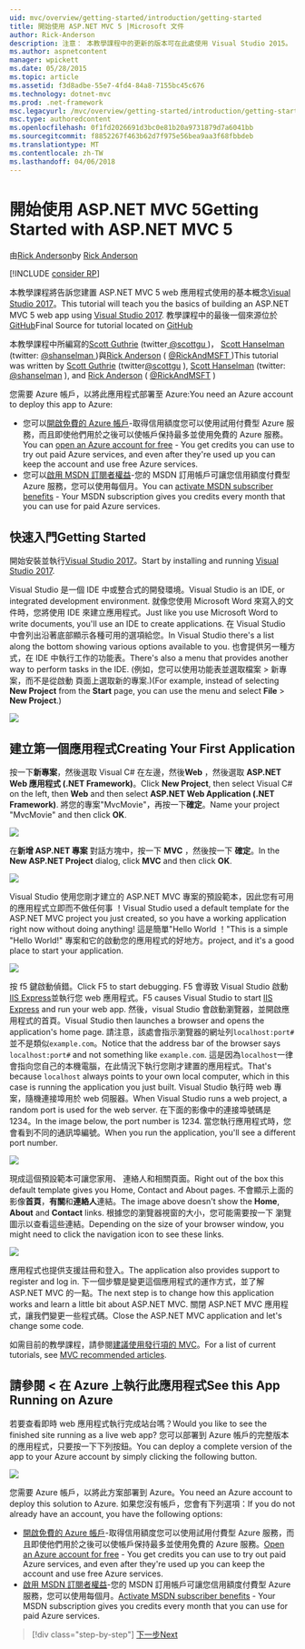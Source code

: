 ```yaml
---
uid: mvc/overview/getting-started/introduction/getting-started
title: 開始使用 ASP.NET MVC 5 |Microsoft 文件
author: Rick-Anderson
description: 注意： 本教學課程中的更新的版本可在此處使用 Visual Studio 2015。 新的教學課程會使用 ASP.NET Core MVC 6，提供許多 improvem...
ms.author: aspnetcontent
manager: wpickett
ms.date: 05/28/2015
ms.topic: article
ms.assetid: f3d8adbe-55e7-4fd4-84a8-7155bc45c676
ms.technology: dotnet-mvc
ms.prod: .net-framework
msc.legacyurl: /mvc/overview/getting-started/introduction/getting-started
msc.type: authoredcontent
ms.openlocfilehash: 0f1fd2026691d3bc0e81b20a9731879d7a6041bb
ms.sourcegitcommit: f8852267f463b62d7f975e56bea9aa3f68fbbdeb
ms.translationtype: MT
ms.contentlocale: zh-TW
ms.lasthandoff: 04/06/2018
---
```

<a name="getting-started-with-aspnet-mvc-5"></a><span data-ttu-id="7f2a6-104">開始使用 ASP.NET MVC 5</span><span class="sxs-lookup"><span data-stu-id="7f2a6-104">Getting Started with ASP.NET MVC 5</span></span>
====================
<span data-ttu-id="7f2a6-105">由[Rick Anderson](https://github.com/Rick-Anderson)</span><span class="sxs-lookup"><span data-stu-id="7f2a6-105">by [Rick Anderson](https://github.com/Rick-Anderson)</span></span>

[!INCLUDE [consider RP](../../../../includes/razor.md)]

 <span data-ttu-id="7f2a6-106">本教學課程將告訴您建置 ASP.NET MVC 5 web 應用程式使用的基本概念[Visual Studio 2017](https://www.visualstudio.com/)。</span><span class="sxs-lookup"><span data-stu-id="7f2a6-106">This tutorial will teach you the basics of building an ASP.NET MVC 5 web app using [Visual Studio 2017](https://www.visualstudio.com/).</span></span> <span data-ttu-id="7f2a6-107">教學課程中的最後一個來源位於[GitHub](https://github.com/aspnet/Docs/tree/master/aspnet/mvc/overview/getting-started/introduction/sample/MvcMovie/MvcMovie)</span><span class="sxs-lookup"><span data-stu-id="7f2a6-107">Final Source for tutorial located on [GitHub](https://github.com/aspnet/Docs/tree/master/aspnet/mvc/overview/getting-started/introduction/sample/MvcMovie/MvcMovie)</span></span>


 <span data-ttu-id="7f2a6-108">本教學課程中所編寫的[Scott Guthrie](https://weblogs.asp.net/scottgu/) (twitter[ @scottgu ](https://twitter.com/scottgu) )， [Scott Hanselman](http://www.hanselman.com/blog/) (twitter: [ @shanselman ](https://twitter.com/shanselman) )與[Rick Anderson](https://twitter.com/RickAndMSFT) ( [ @RickAndMSFT ](https://twitter.com/#!/RickAndMSFT) )</span><span class="sxs-lookup"><span data-stu-id="7f2a6-108">This tutorial was written by [Scott Guthrie](https://weblogs.asp.net/scottgu/) (twitter[@scottgu](https://twitter.com/scottgu) ), [Scott Hanselman](http://www.hanselman.com/blog/) (twitter: [@shanselman](https://twitter.com/shanselman) ), and [Rick Anderson](https://twitter.com/RickAndMSFT) ( [@RickAndMSFT](https://twitter.com/#!/RickAndMSFT) )</span></span>

 <span data-ttu-id="7f2a6-109">您需要 Azure 帳戶，以將此應用程式部署至 Azure:</span><span class="sxs-lookup"><span data-stu-id="7f2a6-109">You need an Azure account to deploy this app to Azure:</span></span>

 - <span data-ttu-id="7f2a6-110">您可以[開啟免費的 Azure 帳戶](https://azure.microsoft.com/pricing/free-trial/?WT.mc_id=A443DD604)-取得信用額度您可以使用試用付費型 Azure 服務，而且即使他們用於之後可以使帳戶保持最多並使用免費的 Azure 服務。</span><span class="sxs-lookup"><span data-stu-id="7f2a6-110">You can [open an Azure account for free](https://azure.microsoft.com/pricing/free-trial/?WT.mc_id=A443DD604) - You get credits you can use to try out paid Azure services, and even after they're used up you can keep the account and use free Azure services.</span></span>
 - <span data-ttu-id="7f2a6-111">您可以[啟用 MSDN 訂閱者權益](https://azure.microsoft.com/pricing/member-offers/msdn-benefits-details/?WT.mc_id=A443DD604)-您的 MSDN 訂用帳戶可讓您信用額度付費型 Azure 服務，您可以使用每個月。</span><span class="sxs-lookup"><span data-stu-id="7f2a6-111">You can [activate MSDN subscriber benefits](https://azure.microsoft.com/pricing/member-offers/msdn-benefits-details/?WT.mc_id=A443DD604) - Your MSDN subscription gives you credits every month that you can use for paid Azure services.</span></span>


## <a name="getting-started"></a><span data-ttu-id="7f2a6-112">快速入門</span><span class="sxs-lookup"><span data-stu-id="7f2a6-112">Getting Started</span></span>

<span data-ttu-id="7f2a6-113">開始安裝並執行[Visual Studio 2017](https://www.visualstudio.com/)。</span><span class="sxs-lookup"><span data-stu-id="7f2a6-113">Start by installing and running [Visual Studio 2017](https://www.visualstudio.com/).</span></span>

<span data-ttu-id="7f2a6-114">Visual Studio 是一個 IDE 中或整合式的開發環境。</span><span class="sxs-lookup"><span data-stu-id="7f2a6-114">Visual Studio is an IDE, or integrated development environment.</span></span> <span data-ttu-id="7f2a6-115">就像您使用 Microsoft Word 來寫入的文件時，您將使用 IDE 來建立應用程式。</span><span class="sxs-lookup"><span data-stu-id="7f2a6-115">Just like you use Microsoft Word to write documents, you'll use an IDE to create applications.</span></span> <span data-ttu-id="7f2a6-116">在 Visual Studio 中會列出沿著底部顯示各種可用的選項給您。</span><span class="sxs-lookup"><span data-stu-id="7f2a6-116">In Visual Studio there's a list along the bottom showing various options available to you.</span></span> <span data-ttu-id="7f2a6-117">也會提供另一種方式，在 IDE 中執行工作的功能表。</span><span class="sxs-lookup"><span data-stu-id="7f2a6-117">There's also a menu that provides another way to perform tasks in the IDE.</span></span> <span data-ttu-id="7f2a6-118">(例如，您可以使用功能表並選取檔案 &gt; 新專案，而不是從啟動 頁面上選取新的專案.)</span><span class="sxs-lookup"><span data-stu-id="7f2a6-118">(For example, instead of selecting **New Project** from the **Start** page, you can use the menu and select **File** &gt; **New Project**.)</span></span>


![](getting-started/_static/image1.png)  


## <a name="creating-your-first-application"></a><span data-ttu-id="7f2a6-119">建立第一個應用程式</span><span class="sxs-lookup"><span data-stu-id="7f2a6-119">Creating Your First Application</span></span>

<span data-ttu-id="7f2a6-120">按一下**新專案**，然後選取 Visual C# 在左邊，然後**Web** ，然後選取  **ASP.NET Web 應用程式 (.NET Framework)**。</span><span class="sxs-lookup"><span data-stu-id="7f2a6-120">Click **New Project**, then select Visual C# on the left, then **Web** and then select **ASP.NET Web Application (.NET Framework)**.</span></span> <span data-ttu-id="7f2a6-121">將您的專案"MvcMovie"，再按一下**確定**。</span><span class="sxs-lookup"><span data-stu-id="7f2a6-121">Name your project "MvcMovie" and then click **OK**.</span></span>

![](getting-started/_static/image2.png)

<span data-ttu-id="7f2a6-122">在**新增 ASP.NET 專案** 對話方塊中，按一下  **MVC** ，然後按一下 **確定**。</span><span class="sxs-lookup"><span data-stu-id="7f2a6-122">In the **New ASP.NET Project** dialog, click **MVC** and then click **OK**.</span></span>

![](getting-started/_static/image3.png)

<span data-ttu-id="7f2a6-123">Visual Studio 使用您剛才建立的 ASP.NET MVC 專案的預設範本，因此您有可用的應用程式立即而不做任何事 ！</span><span class="sxs-lookup"><span data-stu-id="7f2a6-123">Visual Studio used a default template for the ASP.NET MVC project you just created, so you have a working application right now without doing anything!</span></span> <span data-ttu-id="7f2a6-124">這是簡單"Hello World ！"</span><span class="sxs-lookup"><span data-stu-id="7f2a6-124">This is a simple "Hello World!"</span></span> <span data-ttu-id="7f2a6-125">專案和它的啟動您的應用程式的好地方。</span><span class="sxs-lookup"><span data-stu-id="7f2a6-125">project, and it's a good place to start your application.</span></span>

![](getting-started/_static/image4.png)

<span data-ttu-id="7f2a6-126">按 f5 鍵啟動偵錯。</span><span class="sxs-lookup"><span data-stu-id="7f2a6-126">Click F5 to start debugging.</span></span> <span data-ttu-id="7f2a6-127">F5 會導致 Visual Studio 啟動[IIS Express](https://www.iis.net/learn/extensions/introduction-to-iis-express/iis-express-overview)並執行您 web 應用程式。</span><span class="sxs-lookup"><span data-stu-id="7f2a6-127">F5 causes Visual Studio to start [IIS Express](https://www.iis.net/learn/extensions/introduction-to-iis-express/iis-express-overview) and run your web app.</span></span> <span data-ttu-id="7f2a6-128">然後，visual Studio 會啟動瀏覽器，並開啟應用程式的首頁。</span><span class="sxs-lookup"><span data-stu-id="7f2a6-128">Visual Studio then launches a browser and opens the application's home page.</span></span> <span data-ttu-id="7f2a6-129">請注意，該處會指示瀏覽器的網址列`localhost:port#`並不是類似`example.com`。</span><span class="sxs-lookup"><span data-stu-id="7f2a6-129">Notice that the address bar of the browser says `localhost:port#` and not something like `example.com`.</span></span> <span data-ttu-id="7f2a6-130">這是因為`localhost`一律會指向您自己的本機電腦，在此情況下執行您剛才建置的應用程式。</span><span class="sxs-lookup"><span data-stu-id="7f2a6-130">That's because `localhost` always points to your own local computer, which in this case is running the application you just built.</span></span> <span data-ttu-id="7f2a6-131">Visual Studio 執行時 web 專案，隨機連接埠用於 web 伺服器。</span><span class="sxs-lookup"><span data-stu-id="7f2a6-131">When Visual Studio runs a web project, a random port is used for the web server.</span></span> <span data-ttu-id="7f2a6-132">在下面的影像中的連接埠號碼是 1234。</span><span class="sxs-lookup"><span data-stu-id="7f2a6-132">In the image below, the port number is 1234.</span></span> <span data-ttu-id="7f2a6-133">當您執行應用程式時，您會看到不同的通訊埠編號。</span><span class="sxs-lookup"><span data-stu-id="7f2a6-133">When you run the application, you'll see a different port number.</span></span>

![](getting-started/_static/image5.png)

<span data-ttu-id="7f2a6-134">現成這個預設範本可讓您家用、 連絡人和相關頁面。</span><span class="sxs-lookup"><span data-stu-id="7f2a6-134">Right out of the box this default template gives you Home, Contact and About pages.</span></span> <span data-ttu-id="7f2a6-135">不會顯示上面的影像**首頁**，**有關**和**連絡人**連結。</span><span class="sxs-lookup"><span data-stu-id="7f2a6-135">The image above doesn't show the **Home**, **About** and **Contact** links.</span></span> <span data-ttu-id="7f2a6-136">根據您的瀏覽器視窗的大小，您可能需要按一下 瀏覽圖示以查看這些連結。</span><span class="sxs-lookup"><span data-stu-id="7f2a6-136">Depending on the size of your browser window, you might need to click the navigation icon to see these links.</span></span>

![](getting-started/_static/image6.png)  

<span data-ttu-id="7f2a6-137">應用程式也提供支援註冊和登入。</span><span class="sxs-lookup"><span data-stu-id="7f2a6-137">The application also provides support to register and log in.</span></span> <span data-ttu-id="7f2a6-138">下一個步驟是變更這個應用程式的運作方式，並了解 ASP.NET MVC 的一點。</span><span class="sxs-lookup"><span data-stu-id="7f2a6-138">The next step is to change how this application works and learn a little bit about ASP.NET MVC.</span></span> <span data-ttu-id="7f2a6-139">關閉 ASP.NET MVC 應用程式，讓我們變更一些程式碼。</span><span class="sxs-lookup"><span data-stu-id="7f2a6-139">Close the ASP.NET MVC application and let's change some code.</span></span>

<span data-ttu-id="7f2a6-140">如需目前的教學課程，請參閱[建議使用發行項的 MVC](../mvc-learning-sequence.md)。</span><span class="sxs-lookup"><span data-stu-id="7f2a6-140">For a list of current tutorials, see [MVC recommended articles](../mvc-learning-sequence.md).</span></span>

## <a name="see-this-app-running-on-azure"></a><span data-ttu-id="7f2a6-141">請參閱 < 在 Azure 上執行此應用程式</span><span class="sxs-lookup"><span data-stu-id="7f2a6-141">See this App Running on Azure</span></span>

<span data-ttu-id="7f2a6-142">若要查看即時 web 應用程式執行完成站台嗎？</span><span class="sxs-lookup"><span data-stu-id="7f2a6-142">Would you like to see the finished site running as a live web app?</span></span> <span data-ttu-id="7f2a6-143">您可以部署到 Azure 帳戶的完整版本的應用程式，只要按一下下列按鈕。</span><span class="sxs-lookup"><span data-stu-id="7f2a6-143">You can deploy a complete version of the app to your Azure account by simply clicking the following button.</span></span>

[![](https://azuredeploy.net/deploybutton.png)](https://azuredeploy.net/?repository=https://github.com/aspnet/Docs/tree/master/aspnet/mvc/overview/getting-started/introduction/sample/MvcMovie&amp;WT.mc_id=deploy_azure_aspnet)

<span data-ttu-id="7f2a6-144">您需要 Azure 帳戶，以將此方案部署到 Azure。</span><span class="sxs-lookup"><span data-stu-id="7f2a6-144">You need an Azure account to deploy this solution to Azure.</span></span> <span data-ttu-id="7f2a6-145">如果您沒有帳戶，您會有下列選項：</span><span class="sxs-lookup"><span data-stu-id="7f2a6-145">If you do not already have an account, you have the following options:</span></span>

- <span data-ttu-id="7f2a6-146">[開啟免費的 Azure 帳戶](https://azure.microsoft.com/pricing/free-trial/?WT.mc_id=A443DD604)-取得信用額度您可以使用試用付費型 Azure 服務，而且即使他們用於之後可以使帳戶保持最多並使用免費的 Azure 服務。</span><span class="sxs-lookup"><span data-stu-id="7f2a6-146">[Open an Azure account for free](https://azure.microsoft.com/pricing/free-trial/?WT.mc_id=A443DD604) - You get credits you can use to try out paid Azure services, and even after they're used up you can keep the account and use free Azure services.</span></span>
- <span data-ttu-id="7f2a6-147">[啟用 MSDN 訂閱者權益](https://azure.microsoft.com/pricing/member-offers/msdn-benefits-details/?WT.mc_id=A443DD604)-您的 MSDN 訂用帳戶可讓您信用額度付費型 Azure 服務，您可以使用每個月。</span><span class="sxs-lookup"><span data-stu-id="7f2a6-147">[Activate MSDN subscriber benefits](https://azure.microsoft.com/pricing/member-offers/msdn-benefits-details/?WT.mc_id=A443DD604) - Your MSDN subscription gives you credits every month that you can use for paid Azure services.</span></span>

> [!div class="step-by-step"]
> [<span data-ttu-id="7f2a6-148">下一步</span><span class="sxs-lookup"><span data-stu-id="7f2a6-148">Next</span></span>](adding-a-controller.md)
